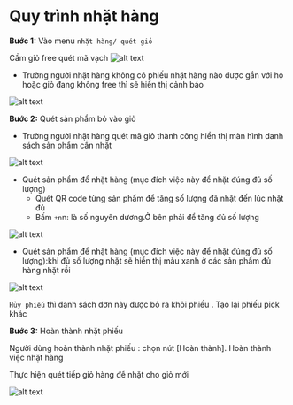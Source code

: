 # Quy trình nhặt hàng 

**Bước 1:** Vào menu ```nhặt hàng/ quét giỏ```

Cầm giỏ free quét mã vạch
![alt text](./kv/1.png)

+ Trường người nhặt hàng không có phiếu nhặt hàng nào được gắn với họ hoặc giỏ đang không free thì sẽ hiển thị cảnh báo

![alt text](./kv/2.png)

**Bước 2:** Quét sản phẩm bỏ vào giỏ
+ Trường người nhặt hàng quét mã giỏ thành công hiển thị màn hình danh sách sản phẩm cần nhặt

![alt text](./kv/3.png)

+ Quét sản phẩm để nhặt hàng (mục đích việc này để nhặt đúng đủ số lượng)
    + Quét QR code từng sản phẩm để tăng số lượng đã nhặt đến lúc nhặt đủ
    + Bấm ```+n```n: là số nguyên dương.Ở bên phải để tăng đủ số lượng 

![alt text](./kv/4.png)

+  Quét sản phẩm để nhặt hàng (mục đích việc này để nhặt đúng đủ số lượng):khi đủ số lượng nhặt sẽ hiển thị màu xanh ở các sản phẩm đủ hàng nhặt rồi

![alt text](./kv/5.png)

```Hủy phiếu``` thì danh sách đơn này được bỏ ra khỏi phiếu . Tạo lại phiếu pick khác

**Bước 3:** Hoàn thành nhặt phiếu

Người dùng hoàn thành nhặt phiếu : chọn nút [Hoàn thành]. Hoàn thành việc nhặt hàng

Thực hiện quét tiếp giỏ hàng để nhặt cho giỏ mới

![alt text](./Khovan/6.png)